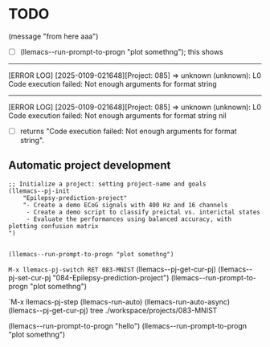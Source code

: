 <!-- ---
!-- Timestamp: 2025-01-09 02:34:41
!-- Author: ywatanabe
!-- File: /home/ywatanabe/proj/llemacs/.README.md
!-- --- -->


# TODO
(message "from here aaa")
- [ ] (llemacs--run-prompt-to-progn "plot somethng"); this shows
----------------------------------------

[ERROR LOG]
[2025-0109-021648][Project: 085]
=> unknown (unknown): L0
Code execution failed: Not enough arguments for format string

----------------------------------------

[ERROR LOG]
[2025-0109-021648][Project: 085]
=> unknown (unknown): L0
Code execution failed: Not enough arguments for format string
nil

- [ ]  returns "Code execution failed: Not enough arguments for format string".


## Automatic project development

``` elisp
;; Initialize a project: setting project-name and goals
(llemacs--pj-init 
    "Epilepsy-prediction-project" 
    "- Create a demo ECoG signals with 400 Hz and 16 channels
     - Create a demo script to classify preictal vs. interictal states
     - Evaluate the performances using balanced accuracy, with plotting confusion matrix
")


(llemacs--run-prompt-to-progn "plot somethng")

```



`M-x llemacs-pj-switch RET 083-MNIST`
(llemacs--pj-get-cur-pj)
(llemacs--pj-set-cur-pj "084-Epilepsy-prediction-project")
(llemacs--run-prompt-to-progn "plot somethng")




`M-x llemacs-pj-step
(llemacs-run-auto)
(llemacs-run-auto-async)
(llemacs--pj-get-cur-pj)
tree ./workspace/projects/083-MNIST



(llemacs--run-prompt-to-progn "hello")
(llemacs--run-prompt-to-progn "plot somethng")



<!-- [ERROR LOG]
 !-- [2025-0108-201432][Project: 083]
 !-- => funcall (.README.md): L0
 !-- Local code runution failed: Defining as dynamic an already lexical var: org-latex-image-default-width -->

